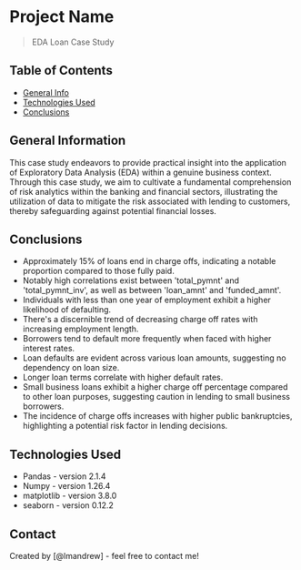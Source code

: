 # Project Name
> EDA Loan Case Study


## Table of Contents
* [General Info](#general-information)
* [Technologies Used](#technologies-used)
* [Conclusions](#conclusions)




## General Information
This case study endeavors to provide practical insight into the application of Exploratory Data Analysis (EDA) within a genuine business context. 
Through this case study, we aim to cultivate a fundamental comprehension of risk analytics within the banking and financial sectors, 
illustrating the utilization of data to mitigate the risk associated with lending to customers, thereby safeguarding against potential financial losses.



## Conclusions
- Approximately 15% of loans end in charge offs, indicating a notable proportion compared to those fully paid.
- Notably high correlations exist between 'total_pymnt' and 'total_pymnt_inv', as well as between 'loan_amnt' and 'funded_amnt'.
- Individuals with less than one year of employment exhibit a higher likelihood of defaulting.
- There's a discernible trend of decreasing charge off rates with increasing employment length.
- Borrowers tend to default more frequently when faced with higher interest rates.
- Loan defaults are evident across various loan amounts, suggesting no dependency on loan size.
- Longer loan terms correlate with higher default rates.
- Small business loans exhibit a higher charge off percentage compared to other loan purposes, suggesting caution in lending to small business borrowers.
- The incidence of charge offs increases with higher public bankruptcies, highlighting a potential risk factor in lending decisions.




## Technologies Used
- Pandas - version 2.1.4
- Numpy - version 1.26.4
- matplotlib - version 3.8.0
- seaborn - version 0.12.2






## Contact
Created by [@lmandrew] - feel free to contact me!


